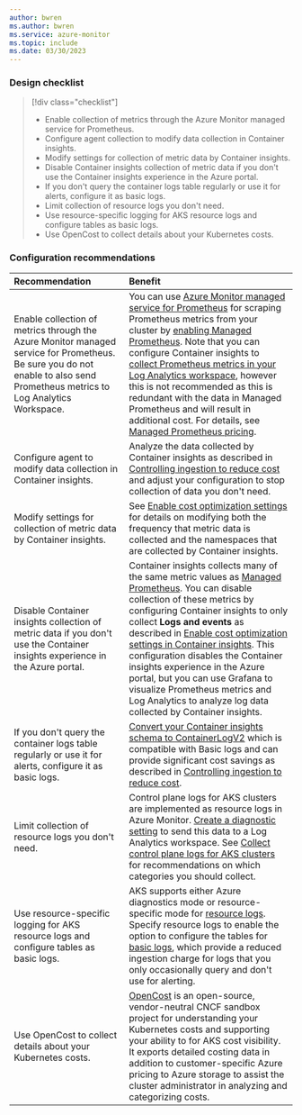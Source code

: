 ```yaml
---
author: bwren
ms.author: bwren
ms.service: azure-monitor
ms.topic: include
ms.date: 03/30/2023
---
```


### Design checklist

> [!div class="checklist"]
> - Enable collection of metrics through the Azure Monitor managed service for Prometheus.
> - Configure agent collection to modify data collection in Container insights.
> - Modify settings for collection of metric data by Container insights.
> - Disable Container insights collection of metric data if you don't use the Container insights experience in the Azure portal.
> - If you don't query the container logs table regularly or use it for alerts, configure it as basic logs.
> - Limit collection of resource logs you don't need.
> - Use resource-specific logging for AKS resource logs and configure tables as basic logs.
> - Use OpenCost to collect details about your Kubernetes costs.

### Configuration recommendations


| Recommendation | Benefit |
|:---|:---|
| Enable collection of metrics through the Azure Monitor managed service for Prometheus. Be sure you do not enable to also send Prometheus metrics to Log Analytics Workspace.  | You can use [Azure Monitor managed service for Prometheus](https://aka.ms/managedpromdocumentation) for scraping Prometheus metrics from your cluster by [enabling Managed Prometheus](../containers/kubernetes-monitoring-enable.md#enable-prometheus-and-grafana). Note that you can configure Container insights to [collect Prometheus metrics in your Log Analytics workspace](../containers/container-insights-prometheus-logs.md), however this is not recommended as this is redundant with the data in Managed Prometheus and will result in additional cost. For details, see [Managed Prometheus pricing](https://azure.microsoft.com/pricing/details/monitor/). |
| Configure agent to modify data collection in Container insights. |  Analyze the data collected by Container insights as described in [Controlling ingestion to reduce cost](../containers/container-insights-cost.md) and adjust your configuration to stop collection of data you don't need. |
| Modify settings for collection of metric data by Container insights. | See [Enable cost optimization settings](../containers/container-insights-cost-config.md) for details on modifying both the frequency that metric data is collected and the namespaces that are collected by  Container insights. |
| Disable Container insights collection of metric data if you don't use the Container insights experience in the Azure portal. | Container insights collects many of the same metric values as [Managed Prometheus](../containers/kubernetes-monitoring-enable.md#enable-prometheus-and-grafana). You can disable collection of these metrics by configuring Container insights to only collect **Logs and events** as described in [Enable cost optimization settings in Container insights](../containers/container-insights-cost-config.md#enable-cost-settings). This configuration disables the Container insights experience in the Azure portal, but you can use Grafana to visualize Prometheus metrics and Log Analytics to analyze log data collected by Container insights. |
| If you don't query the container logs table regularly or use it for alerts, configure it as basic logs. | [Convert your Container insights schema to ContainerLogV2](../containers/container-insights-logs-schema.md) which is compatible with Basic logs and can provide significant cost savings as described in [Controlling ingestion to reduce cost](../containers/container-insights-cost.md#configure-basic-logs). |
| Limit collection of resource logs you don't need. | Control plane logs for AKS clusters are implemented as resource logs in Azure Monitor. [Create a diagnostic setting](../../aks/monitor-aks.md#aks-control-planeresource-logs) to send this data to a Log Analytics workspace. See [Collect control plane logs for AKS clusters](../containers/monitor-kubernetes.md#collect-control-plane-logs-for-aks-clusters) for recommendations on which categories you should collect. | 
| Use resource-specific logging for AKS resource logs and configure tables as basic logs. | AKS supports either Azure diagnostics mode or resource-specific mode for [resource logs](../../aks/monitor-aks.md#aks-control-planeresource-logs). Specify resource logs to enable the option to configure the tables for [basic logs](../logs/basic-logs-configure.md), which provide a reduced ingestion charge for logs that you only occasionally query and don't use for alerting. |
| Use OpenCost to collect details about your Kubernetes costs. | [OpenCost](https://www.opencost.io/docs/configuration/azure) is an open-source, vendor-neutral CNCF sandbox project for understanding your Kubernetes costs and supporting your ability to for AKS cost visibility. It exports detailed costing data in addition to customer-specific Azure pricing to Azure storage to assist the cluster administrator in analyzing and categorizing costs. |

